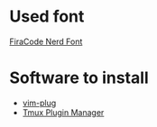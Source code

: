 # Used font

[FiraCode Nerd Font](https://www.nerdfonts.com/font-download)

# Software to install

- [vim-plug](https://github.com/junegunn/vim-plug)
- [Tmux Plugin Manager](https://github.com/tmux-plugins/tpm)
